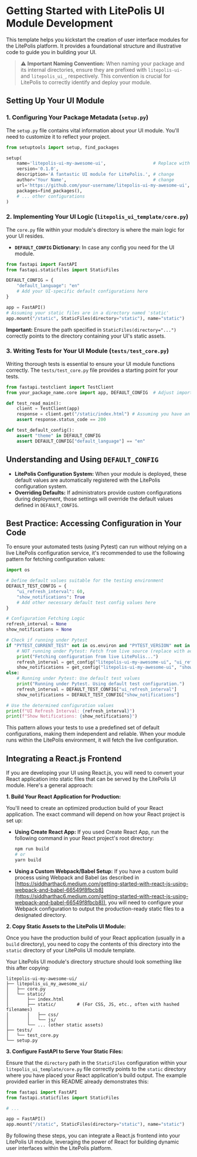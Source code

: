 # Getting Started with LitePolis UI Module Development

This template helps you kickstart the creation of user interface modules for the LitePolis platform. It provides a foundational structure and illustrative code to guide you in building your UI.

> :warning: **Important Naming Convention:** When naming your package and its internal directories, ensure they are prefixed with `litepolis-ui-` and `litepolis_ui_`, respectively. This convention is crucial for LitePolis to correctly identify and deploy your module.

## Setting Up Your UI Module

### 1. Configuring Your Package Metadata (`setup.py`)

The `setup.py` file contains vital information about your UI module. You'll need to customize it to reflect your project.

```python
from setuptools import setup, find_packages

setup(
    name='litepolis-ui-my-awesome-ui',                  # Replace with your unique name
    version='0.1.0',
    description='A fantastic UI module for LitePolis.', # change
    author='Your Name',                                 # change
    url='https://github.com/your-username/litepolis-ui-my-awesome-ui', # change
    packages=find_packages(),
    # ... other configurations
)
```

### 2. Implementing Your UI Logic (`litepolis_ui_template/core.py`)

The `core.py` file within your module's directory is where the main logic for your UI resides.

* **`DEFAULT_CONFIG` Dictionary:** In case any config you need for the UI module.

```python
from fastapi import FastAPI
from fastapi.staticfiles import StaticFiles

DEFAULT_CONFIG = {
    "default_language": "en"
    # Add your UI-specific default configurations here
}

app = FastAPI()
# Assuming your static files are in a directory named 'static'
app.mount("/static", StaticFiles(directory="static"), name="static")
```

**Important:** Ensure the path specified in `StaticFiles(directory="...")` correctly points to the directory containing your UI's static assets.

### 3. Writing Tests for Your UI Module (`tests/test_core.py`)

Writing thorough tests is essential to ensure your UI module functions correctly. The `tests/test_core.py` file provides a starting point for your tests.

```python
from fastapi.testclient import TestClient
from your_package_name.core import app, DEFAULT_CONFIG  # Adjust import

def test_read_main():
    client = TestClient(app)
    response = client.get("/static/index.html") # Assuming you have an index.html
    assert response.status_code == 200

def test_default_config():
    assert "theme" in DEFAULT_CONFIG
    assert DEFAULT_CONFIG["default_language"] == "en"
```

## Understanding and Using `DEFAULT_CONFIG`

* **LitePolis Configuration System:** When your module is deployed, these default values are automatically registered with the LitePolis configuration system.
* **Overriding Defaults:** If administrators provide custom configurations during deployment, those settings will override the default values defined in `DEFAULT_CONFIG`.

## Best Practice: Accessing Configuration in Your Code

To ensure your automated tests (using Pytest) can run without relying on a live LitePolis configuration service, it's recommended to use the following pattern for fetching configuration values:

```python
import os

# Define default values suitable for the testing environment
DEFAULT_TEST_CONFIG = {
    "ui_refresh_interval": 60,
    "show_notifications": True
    # Add other necessary default test config values here
}

# Configuration Fetching Logic
refresh_interval = None
show_notifications = None

# Check if running under Pytest
if "PYTEST_CURRENT_TEST" not in os.environ and "PYTEST_VERSION" not in os.environ:
    # NOT running under Pytest: Fetch from live source (replace with actual logic)
    print("Fetching configuration from live LitePolis...")
    refresh_interval = get_config("litepolis-ui-my-awesome-ui", "ui_refresh_interval")
    show_notifications = get_config("litepolis-ui-my-awesome-ui", "show_notifications")
else:
    # Running under Pytest: Use default test values
    print("Running under Pytest. Using default test configuration.")
    refresh_interval = DEFAULT_TEST_CONFIG["ui_refresh_interval"]
    show_notifications = DEFAULT_TEST_CONFIG["show_notifications"]

# Use the determined configuration values
print(f"UI Refresh Interval: {refresh_interval}")
print(f"Show Notifications: {show_notifications}")
```

This pattern allows your tests to use a predefined set of default configurations, making them independent and reliable. When your module runs within the LitePolis environment, it will fetch the live configuration.

## Integrating a React.js Frontend

If you are developing your UI using React.js, you will need to convert your React application into static files that can be served by the LitePolis UI module. Here's a general approach:

**1. Build Your React Application for Production:**

   You'll need to create an optimized production build of your React application. The exact command will depend on how your React project is set up:

   * **Using Create React App:** If you used Create React App, run the following command in your React project's root directory:

       ```bash
       npm run build
       # or
       yarn build
       ```

   * **Using a Custom Webpack/Babel Setup:** If you have a custom build process using Webpack and Babel (as described in [https://siddharthac6.medium.com/getting-started-with-react-js-using-webpack-and-babel-66549f8fbcb8](https://siddharthac6.medium.com/getting-started-with-react-js-using-webpack-and-babel-66549f8fbcb8)), you will need to configure your Webpack configuration to output the production-ready static files to a designated directory.

**2. Copy Static Assets to the LitePolis UI Module:**

   Once you have the production build of your React application (usually in a `build` directory), you need to copy the contents of this directory into the `static` directory of your LitePolis UI module template.

   Your LitePolis UI module's directory structure should look something like this after copying:

   ```
   litepolis-ui-my-awesome-ui/
   ├── litepolis_ui_my_awesome_ui/
   │   ├── core.py
   │   └── static/
   │       ├── index.html
   │       ├── static/        # (For CSS, JS, etc., often with hashed filenames)
   │       │   ├── css/
   │       │   └── js/
   │       └── ... (other static assets)
   ├── tests/
   │   └── test_core.py
   └── setup.py
   ```

**3. Configure FastAPI to Serve Your Static Files:**

   Ensure that the `directory` path in the `StaticFiles` configuration within your `litepolis_ui_template/core.py` file correctly points to the `static` directory where you have placed your React application's build output. The example provided earlier in this README already demonstrates this:

   ```python
   from fastapi import FastAPI
   from fastapi.staticfiles import StaticFiles

   # ...

   app = FastAPI()
   app.mount("/static", StaticFiles(directory="static"), name="static")
   ```

By following these steps, you can integrate a React.js frontend into your LitePolis UI module, leveraging the power of React for building dynamic user interfaces within the LitePolis platform.
